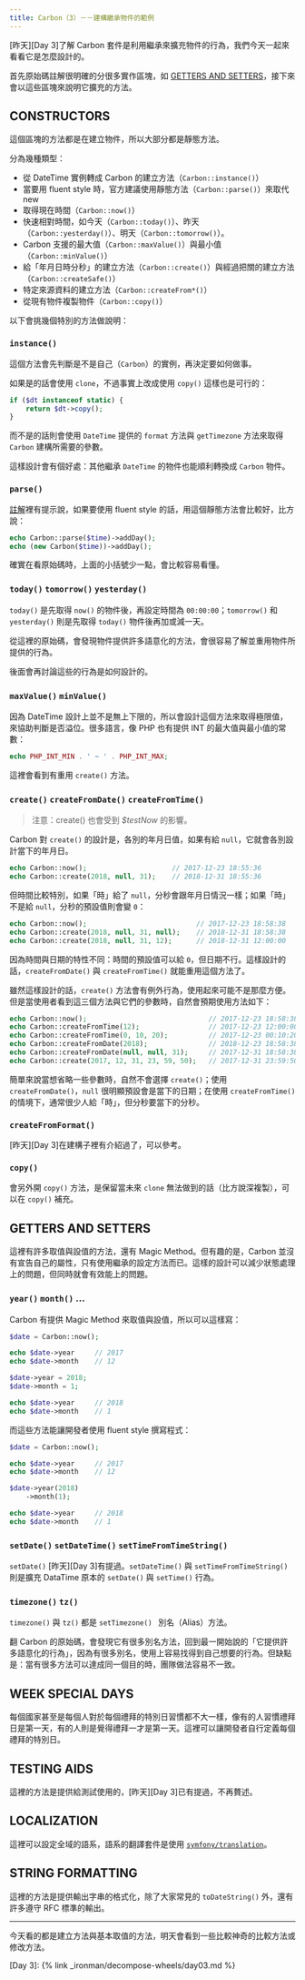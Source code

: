 ```yaml
---
title: Carbon（3）－－建構繼承物件的範例
---
```


[昨天][Day 3]了解 Carbon 套件是利用繼承來擴充物件的行為，我們今天一起來看看它是怎麼設計的。

首先原始碼註解很明確的分很多實作區塊，如 [GETTERS AND SETTERS](https://github.com/briannesbitt/Carbon/blob/1.22.1/src/Carbon/Carbon.php#L640-L642)，接下來會以這些區塊來說明它擴充的方法。

## CONSTRUCTORS

這個區塊的方法都是在建立物件，所以大部分都是靜態方法。

分為幾種類型：

* 從 DateTime 實例轉成 Carbon 的建立方法（`Carbon::instance()`）
* 當要用 fluent style 時，官方建議使用靜態方法（`Carbon::parse()`）來取代 new
* 取得現在時間（`Carbon::now()`）
* 快速相對時間，如今天（`Carbon::today()`）、昨天（`Carbon::yesterday()`）、明天（`Carbon::tomorrow()`）。
* Carbon 支援的最大值（`Carbon::maxValue()`）與最小值（`Carbon::minValue()`）
* 給「年月日時分秒」的建立方法（`Carbon::create()`）與經過把關的建立方法（`Carbon::createSafe()`）
* 特定來源資料的建立方法（`Carbon::createFrom*()`）
* 從現有物件複製物件（`Carbon::copy()`）

以下會挑幾個特別的方法做說明：

### `instance()`

這個方法會先判斷是不是自己（`Carbon`）的實例，再決定要如何做事。

如果是的話會使用 `clone`，不過事實上改成使用 `copy()` 這樣也是可行的：

```php
if ($dt instanceof static) {
    return $dt->copy();
}
```

而不是的話則會使用 `DateTime` 提供的 `format` 方法與 `getTimezone` 方法來取得 `Carbon` 建構所需要的參數。

這樣設計會有個好處：其他繼承 `DateTime` 的物件也能順利轉換成 `Carbon` 物件。

### `parse()`

[註解](https://github.com/briannesbitt/Carbon/blob/1.22.1/src/Carbon/Carbon.php#L313-L315)裡有提示說，如果要使用 fluent style 的話，用這個靜態方法會比較好，比方說：

```php
echo Carbon::parse($time)->addDay();
echo (new Carbon($time))->addDay();
```

確實在看原始碼時，上面的小括號少一點，會比較容易看懂。

### `today()` `tomorrow()` `yesterday()`

`today()` 是先取得 `now()` 的物件後，再設定時間為 `00:00:00`；`tomorrow()` 和 `yesterday()` 則是先取得 `today()` 物件後再加或減一天。

從這裡的原始碼，會發現物件提供許多語意化的方法，會很容易了解並重用物件所提供的行為。

後面會再討論這些的行為是如何設計的。

### `maxValue()` `minValue()`

因為 DateTime 設計上並不是無上下限的，所以會設計這個方法來取得極限值，來協助判斷是否溢位。很多語言，像 PHP 也有提供 INT 的最大值與最小值的常數：

```php
echo PHP_INT_MIN . ' ~ ' . PHP_INT_MAX;
```

這裡會看到有重用 `create()` 方法。

### `create()` `createFromDate()` `createFromTime()`

> 注意：create() 也會受到 *$testNow* 的影響。

Carbon 對 `create()` 的設計是，各別的年月日值，如果有給 `null`，它就會各別設計當下的年月日。

```php
echo Carbon::now();                     // 2017-12-23 18:55:36
echo Carbon::create(2018, null, 31);    // 2018-12-31 18:55:36
```

但時間比較特別，如果「時」給了 `null`，分秒會跟年月日情況一樣；如果「時」不是給 `null`，分秒的預設值則會變 `0`：

```php
echo Carbon::now();                           // 2017-12-23 18:58:38
echo Carbon::create(2018, null, 31, null);    // 2018-12-31 18:58:38
echo Carbon::create(2018, null, 31, 12);      // 2018-12-31 12:00:00
```

因為時間與日期的特性不同：時間的預設值可以給 `0`，但日期不行。這樣設計的話，`createFromDate()` 與 `createFromTime()` 就能重用這個方法了。

雖然這樣設計的話，`create()` 方法會有例外行為，使用起來可能不是那麼方便。但是當使用者看到這三個方法與它們的參數時，自然會預期使用方法如下：

```php
echo Carbon::now();                              // 2017-12-23 18:58:38
echo Carbon::createFromTime(12);                 // 2017-12-23 12:00:00
echo Carbon::createFromTime(0, 10, 20);          // 2017-12-23 00:10:20
echo Carbon::createFromDate(2018);               // 2018-12-23 18:58:38
echo Carbon::createFromDate(null, null, 31);     // 2017-12-31 18:58:38
echo Carbon::create(2017, 12, 31, 23, 59, 50);   // 2017-12-31 23:59:50
```

簡單來說當想省略一些參數時，自然不會選擇 `create()`；使用 `createFromDate()`，`null` 很明顯預設會是當下的日期；在使用 `createFromTime()` 的情境下，通常很少人給「時」，但分秒要當下的分秒。

### `createFromFormat()`

[昨天][Day 3]在建構子裡有介紹過了，可以參考。

### `copy()`

會另外開 `copy()` 方法，是保留當未來 `clone` 無法做到的話（比方說深複製），可以在 `copy()` 補充。

## GETTERS AND SETTERS

這裡有許多取值與設值的方法，還有 Magic Method。但有趣的是，Carbon 並沒有宣告自己的屬性，只有使用繼承的設定方法而已。這樣的設計可以減少狀態處理上的問題，但同時就會有效能上的問題。

### `year()` `month()` ...

Carbon 有提供 Magic Method 來取值與設值，所以可以這樣寫：

```php
$date = Carbon::now();

echo $date->year     // 2017
echo $date->month    // 12

$date->year = 2018;
$date->month = 1;

echo $date->year     // 2018
echo $date->month    // 1
```

而這些方法能讓開發者使用 fluent style 撰寫程式：

```php
$date = Carbon::now();

echo $date->year     // 2017
echo $date->month    // 12

$date->year(2018)
    ->month(1);

echo $date->year     // 2018
echo $date->month    // 1
```

### `setDate()` `setDateTime()` `setTimeFromTimeString()`

`setDate()` [昨天][Day 3]有提過。`setDateTime()` 與 `setTimeFromTimeString()` 則是擴充 DataTime 原本的 `setDate()` 與 `setTime()` 行為。

### `timezone()` `tz()`

`timezone()` 與 `tz()` 都是 `setTimezone() ` 別名（Alias）方法。

翻 Carbon 的原始碼，會發現它有很多別名方法，回到最一開始說的「它提供許多語意化的行為」，因為有很多別名，使用上容易找得到自己想要的行為。但缺點是：當有很多方法可以達成同一個目的時，團隊做法容易不一致。

## WEEK SPECIAL DAYS

每個國家甚至是每個人對於每個禮拜的特別日習慣都不大一樣，像有的人習慣禮拜日是第一天，有的人則是覺得禮拜一才是第一天。這裡可以讓開發者自行定義每個禮拜的特別日。

## TESTING AIDS

這裡的方法是提供給測試使用的，[昨天][Day 3]已有提過，不再贅述。

## LOCALIZATION

這裡可以設定全域的語系，語系的翻譯套件是使用 [`symfony/translation`](http://symfony.com/doc/current/translation.html)。

## STRING FORMATTING

這裡的方法是提供輸出字串的格式化，除了大家常見的 `toDateString()` 外，還有許多遵守 RFC 標準的輸出。

---

今天看的都是建立方法與基本取值的方法，明天會看到一些比較神奇的比較方法或修改方法。

[Day 3]: {% link _ironman/decompose-wheels/day03.md %}

